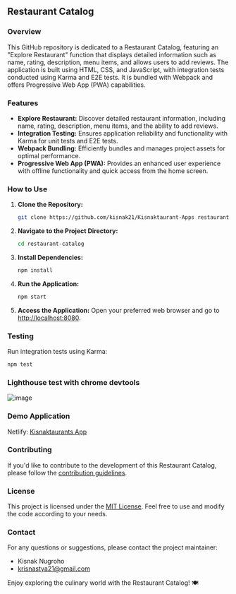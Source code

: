 ## Restaurant Catalog

### Overview

This GitHub repository is dedicated to a Restaurant Catalog, featuring an "Explore Restaurant" function that displays detailed information such as name, rating, description, menu items, and allows users to add reviews. The application is built using HTML, CSS, and JavaScript, with integration tests conducted using Karma and E2E tests. It is bundled with Webpack and offers Progressive Web App (PWA) capabilities.

### Features

- **Explore Restaurant:** Discover detailed restaurant information, including name, rating, description, menu items, and the ability to add reviews.
- **Integration Testing:** Ensures application reliability and functionality with Karma for unit tests and E2E tests.
- **Webpack Bundling:** Efficiently bundles and manages project assets for optimal performance.
- **Progressive Web App (PWA):** Provides an enhanced user experience with offline functionality and quick access from the home screen.

### How to Use

1. **Clone the Repository:**
   ```bash
   git clone https://github.com/kisnak21/Kisnaktaurant-Apps restaurant-catalog
   ```

2. **Navigate to the Project Directory:**
   ```bash
   cd restaurant-catalog
   ```

3. **Install Dependencies:**
   ```bash
   npm install
   ```

4. **Run the Application:**
   ```bash
   npm start
   ```

5. **Access the Application:**
   Open your preferred web browser and go to [http://localhost:8080](http://localhost:8080).

### Testing

Run integration tests using Karma:
```bash
npm test
```

### Lighthouse test with chrome devtools

![image](https://user-images.githubusercontent.com/64366825/202953639-eb7af04f-d950-4b85-b161-baac53ea8a3c.png)

### Demo Application

Netlify: [Kisnaktaurants App](https://kisnaktaurants-app.netlify.app/)

### Contributing

If you'd like to contribute to the development of this Restaurant Catalog, please follow the [contribution guidelines](CONTRIBUTING.md).

### License

This project is licensed under the [MIT License](LICENSE). Feel free to use and modify the code according to your needs.

### Contact

For any questions or suggestions, please contact the project maintainer:

- Kisnak Nugroho
- krisnastya21@gmail.com

Enjoy exploring the culinary world with the Restaurant Catalog! 🍽️
